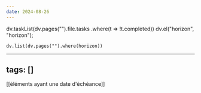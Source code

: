 ```yaml
---
date: 2024-08-26
---
```


dv.taskList(dv.pages("").file.tasks .where(t => !t.completed))
dv.el("horizon", "horizon");

```dataviewjs
dv.list(dv.pages("").where(horizon))
```

---
tags: []
---
[[éléments ayant une date d'échéance]]
